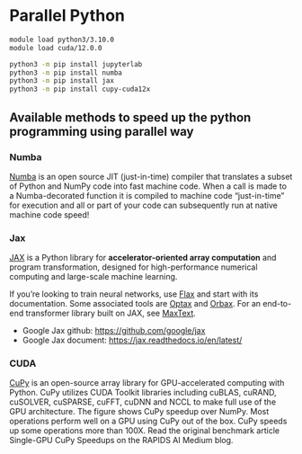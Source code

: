 # Parallel Python

```bash
module load python3/3.10.0
module load cuda/12.0.0
```

```bash
python3 -m pip install jupyterlab
python3 -m pip install numba
python3 -m pip install jax
python3 -m pip install cupy-cuda12x
```

## Available methods to speed up the python programming using parallel way

### Numba

[Numba](https://numba.pydata.org/) is an open source JIT (just-in-time) compiler that translates a subset of Python and NumPy code into fast machine code. When a call is made to a Numba-decorated function it is compiled to machine code “just-in-time” for execution and all or part of your code can subsequently run at native machine code speed!

### Jax

[JAX](https://jax.readthedocs.io/en/latest/) is a Python library for **accelerator-oriented array computation** and program transformation, designed for high-performance numerical computing and large-scale machine learning.

If you’re looking to train neural networks, use [Flax](https://flax.readthedocs.io/en/latest/) and start with its documentation. Some associated tools are [Optax](https://optax.readthedocs.io/en/latest/) and [Orbax](https://orbax.readthedocs.io/en/latest/). For an end-to-end transformer library built on JAX, see [MaxText](https://github.com/google/maxtext/).

- Google Jax github:   https://github.com/google/jax
- Google Jax document: https://jax.readthedocs.io/en/latest/

### CUDA

[CuPy](https://cupy.dev/) is an open-source array library for GPU-accelerated computing with Python. CuPy utilizes CUDA Toolkit libraries including cuBLAS, cuRAND, cuSOLVER, cuSPARSE, cuFFT, cuDNN and NCCL to make full use of the GPU architecture.
The figure shows CuPy speedup over NumPy. Most operations perform well on a GPU using CuPy out of the box. CuPy speeds up some operations more than 100X. Read the original benchmark article Single-GPU CuPy Speedups on the RAPIDS AI Medium blog.
